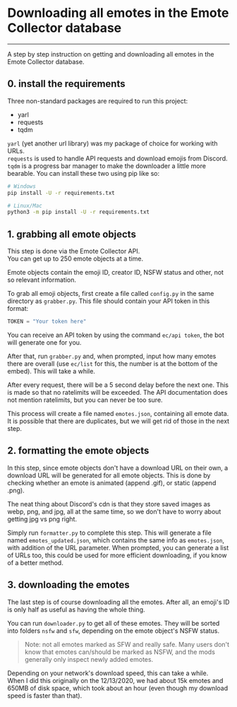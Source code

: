 # Downloading all emotes in the Emote Collector database
---
A step by step instruction on getting and downloading all emotes in the Emote Collector database.

## 0. install the requirements 
Three non-standard packages are required to run this project:
- yarl
- requests
- tqdm

`yarl` (yet another url library) was my package of choice for working with URLs.  
`requests` is used to handle API requests and download emojis from Discord.  
`tqdm` is a progress bar manager to make the downloader a little more bearable.
You can install these two using pip like so: 
```sh
# Windows
pip install -U -r requirements.txt

# Linux/Mac
python3 -m pip install -U -r requirements.txt
```

## 1. grabbing all emote objects
This step is done via the Emote Collector API.  
You can get up to 250 emote objects at a time.

Emote objects contain the emoji ID, creator ID, NSFW status and other, not so relevant information.

To grab all emoji objects, first create a file called `config.py` in the same directory as `grabber.py`. This file should contain your API token in this format: 
```py
TOKEN = "Your token here"
```
You can receive an API token by using the command `ec/api token`, the bot will generate one for you.

After that, run `grabber.py` and, when prompted, input how many emotes there are overall (use `ec/list` for this, the number is at the bottom of the embed). This will take a while. 

After every request, there will be a 5 second delay before the next one. This is made so that no ratelimits will be exceeded. The API documentation does not mention ratelimits, but you can never be too sure.

This process will create a file named `emotes.json`, containing all emote data. It is possible that there are duplicates, but we will get rid of those in the next step.

## 2. formatting the emote objects
In this step, since emote objects don't have a download URL on their own, a download URL will be generated for all emote objects. This is done by checking whether an emote is animated (append .gif), or static (append .png).

The neat thing about Discord's cdn is that they store saved images as webp, png, and jpg, all at the same time, so we don't have to worry about getting jpg vs png right.

Simply run `formatter.py` to complete this step. This will generate a file named `emotes_updated.json`, which contains the same info as `emotes.json`, with addition of the URL parameter. When prompted, you can generate a list of URLs too, this could be used for more efficient downloading, if you know of a better method.

## 3. downloading the emotes
The last step is of course downloading all the emotes. After all, an emoji's ID is only half as useful as having the whole thing.

You can run `downloader.py` to get all of these emotes. They will be sorted into folders `nsfw` and `sfw`, depending on the emote object's NSFW status. 

> Note: not all emotes marked as SFW and really safe. Many users don't know that emotes can/should be marked as NSFW, and the mods generally only inspect newly added emotes.  

Depending on your network's download speed, this can take a while.  
When I did this originally on the 12/13/2020, we had about 15k emotes and 650MB of disk space, which took about an hour (even though my download speed is faster than that).
